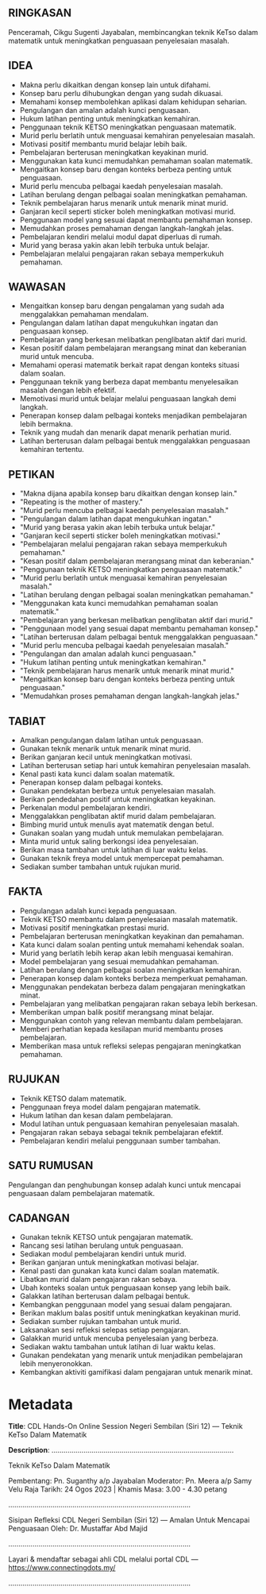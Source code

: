 ## RINGKASAN
Penceramah, Cikgu Sugenti Jayabalan, membincangkan teknik KeTso dalam matematik untuk meningkatkan penguasaan penyelesaian masalah.

## IDEA
- Makna perlu dikaitkan dengan konsep lain untuk difahami.
- Konsep baru perlu dihubungkan dengan yang sudah dikuasai.
- Memahami konsep membolehkan aplikasi dalam kehidupan seharian.
- Pengulangan dan amalan adalah kunci penguasaan.
- Hukum latihan penting untuk meningkatkan kemahiran.
- Penggunaan teknik KETSO meningkatkan penguasaan matematik.
- Murid perlu berlatih untuk menguasai kemahiran penyelesaian masalah.
- Motivasi positif membantu murid belajar lebih baik.
- Pembelajaran berterusan meningkatkan keyakinan murid.
- Menggunakan kata kunci memudahkan pemahaman soalan matematik.
- Mengaitkan konsep baru dengan konteks berbeza penting untuk penguasaan.
- Murid perlu mencuba pelbagai kaedah penyelesaian masalah.
- Latihan berulang dengan pelbagai soalan meningkatkan pemahaman.
- Teknik pembelajaran harus menarik untuk menarik minat murid.
- Ganjaran kecil seperti sticker boleh meningkatkan motivasi murid.
- Penggunaan model yang sesuai dapat membantu pemahaman konsep.
- Memudahkan proses pemahaman dengan langkah-langkah jelas.
- Pembelajaran kendiri melalui modul dapat diperluas di rumah.
- Murid yang berasa yakin akan lebih terbuka untuk belajar.
- Pembelajaran melalui pengajaran rakan sebaya memperkukuh pemahaman.

## WAWASAN
- Mengaitkan konsep baru dengan pengalaman yang sudah ada menggalakkan pemahaman mendalam.
- Pengulangan dalam latihan dapat mengukuhkan ingatan dan penguasaan konsep.
- Pembelajaran yang berkesan melibatkan penglibatan aktif dari murid.
- Kesan positif dalam pembelajaran merangsang minat dan keberanian murid untuk mencuba.
- Memahami operasi matematik berkait rapat dengan konteks situasi dalam soalan.
- Penggunaan teknik yang berbeza dapat membantu menyelesaikan masalah dengan lebih efektif.
- Memotivasi murid untuk belajar melalui penguasaan langkah demi langkah.
- Penerapan konsep dalam pelbagai konteks menjadikan pembelajaran lebih bermakna.
- Teknik yang mudah dan menarik dapat menarik perhatian murid.
- Latihan berterusan dalam pelbagai bentuk menggalakkan penguasaan kemahiran tertentu.

## PETIKAN
- "Makna dijana apabila konsep baru dikaitkan dengan konsep lain."
- "Repeating is the mother of mastery."
- "Murid perlu mencuba pelbagai kaedah penyelesaian masalah."
- "Pengulangan dalam latihan dapat mengukuhkan ingatan."
- "Murid yang berasa yakin akan lebih terbuka untuk belajar."
- "Ganjaran kecil seperti sticker boleh meningkatkan motivasi."
- "Pembelajaran melalui pengajaran rakan sebaya memperkukuh pemahaman."
- "Kesan positif dalam pembelajaran merangsang minat dan keberanian."
- "Penggunaan teknik KETSO meningkatkan penguasaan matematik."
- "Murid perlu berlatih untuk menguasai kemahiran penyelesaian masalah."
- "Latihan berulang dengan pelbagai soalan meningkatkan pemahaman."
- "Menggunakan kata kunci memudahkan pemahaman soalan matematik."
- "Pembelajaran yang berkesan melibatkan penglibatan aktif dari murid."
- "Penggunaan model yang sesuai dapat membantu pemahaman konsep."
- "Latihan berterusan dalam pelbagai bentuk menggalakkan penguasaan."
- "Murid perlu mencuba pelbagai kaedah penyelesaian masalah."
- "Pengulangan dan amalan adalah kunci penguasaan."
- "Hukum latihan penting untuk meningkatkan kemahiran."
- "Teknik pembelajaran harus menarik untuk menarik minat murid."
- "Mengaitkan konsep baru dengan konteks berbeza penting untuk penguasaan."
- "Memudahkan proses pemahaman dengan langkah-langkah jelas."

## TABIAT
- Amalkan pengulangan dalam latihan untuk penguasaan.
- Gunakan teknik menarik untuk menarik minat murid.
- Berikan ganjaran kecil untuk meningkatkan motivasi.
- Latihan berterusan setiap hari untuk kemahiran penyelesaian masalah.
- Kenal pasti kata kunci dalam soalan matematik.
- Penerapan konsep dalam pelbagai konteks.
- Gunakan pendekatan berbeza untuk penyelesaian masalah.
- Berikan pendedahan positif untuk meningkatkan keyakinan.
- Perkenalan modul pembelajaran kendiri.
- Menggalakkan penglibatan aktif murid dalam pembelajaran.
- Bimbing murid untuk menulis ayat matematik dengan betul.
- Gunakan soalan yang mudah untuk memulakan pembelajaran.
- Minta murid untuk saling berkongsi idea penyelesaian.
- Berikan masa tambahan untuk latihan di luar waktu kelas.
- Gunakan teknik freya model untuk mempercepat pemahaman.
- Sediakan sumber tambahan untuk rujukan murid.

## FAKTA
- Pengulangan adalah kunci kepada penguasaan.
- Teknik KETSO membantu dalam penyelesaian masalah matematik.
- Motivasi positif meningkatkan prestasi murid.
- Pembelajaran berterusan meningkatkan keyakinan dan pemahaman.
- Kata kunci dalam soalan penting untuk memahami kehendak soalan.
- Murid yang berlatih lebih kerap akan lebih menguasai kemahiran.
- Model pembelajaran yang sesuai memudahkan pemahaman.
- Latihan berulang dengan pelbagai soalan meningkatkan kemahiran.
- Penerapan konsep dalam konteks berbeza memperkuat pemahaman.
- Menggunakan pendekatan berbeza dalam pengajaran meningkatkan minat.
- Pembelajaran yang melibatkan pengajaran rakan sebaya lebih berkesan.
- Memberikan umpan balik positif merangsang minat belajar.
- Menggunakan contoh yang relevan membantu dalam pembelajaran.
- Memberi perhatian kepada kesilapan murid membantu proses pembelajaran.
- Memberikan masa untuk refleksi selepas pengajaran meningkatkan pemahaman.

## RUJUKAN
- Teknik KETSO dalam matematik.
- Penggunaan freya model dalam pengajaran matematik.
- Hukum latihan dan kesan dalam pembelajaran.
- Modul latihan untuk penguasaan kemahiran penyelesaian masalah.
- Pengajaran rakan sebaya sebagai teknik pembelajaran efektif.
- Pembelajaran kendiri melalui penggunaan sumber tambahan.

## SATU RUMUSAN
Pengulangan dan penghubungan konsep adalah kunci untuk mencapai penguasaan dalam pembelajaran matematik.

## CADANGAN
- Gunakan teknik KETSO untuk pengajaran matematik.
- Rancang sesi latihan berulang untuk penguasaan.
- Sediakan modul pembelajaran kendiri untuk murid.
- Berikan ganjaran untuk meningkatkan motivasi belajar.
- Kenal pasti dan gunakan kata kunci dalam soalan matematik.
- Libatkan murid dalam pengajaran rakan sebaya.
- Ubah konteks soalan untuk penguasaan konsep yang lebih baik.
- Galakkan latihan berterusan dalam pelbagai bentuk.
- Kembangkan penggunaan model yang sesuai dalam pengajaran.
- Berikan maklum balas positif untuk meningkatkan keyakinan murid.
- Sediakan sumber rujukan tambahan untuk murid.
- Laksanakan sesi refleksi selepas setiap pengajaran.
- Galakkan murid untuk mencuba penyelesaian yang berbeza.
- Sediakan waktu tambahan untuk latihan di luar waktu kelas.
- Gunakan pendekatan yang menarik untuk menjadikan pembelajaran lebih menyeronokkan.
- Kembangkan aktiviti gamifikasi dalam pengajaran untuk menarik minat.

# Metadata
**Title**: CDL Hands-On Online Session Negeri Sembilan (Siri 12) — Teknik KeTso Dalam Matematik

**Description**: ...........................................................................................

Teknik KeTso Dalam Matematik

Pembentang:  Pn. Suganthy a/p Jayabalan
Moderator:  Pn. Meera a/p Samy Velu Raja
Tarikh: 24 Ogos 2023   |   Khamis
Masa: 3.00  - 4.30 petang

...........................................................................................

Sisipan Refleksi CDL Negeri Sembilan (Siri 12) — Amalan Untuk Mencapai Penguasaan
Oleh: Dr. Mustaffar Abd Majid

...........................................................................................

Layari & mendaftar sebagai ahli CDL melalui portal CDL — https://www.connectingdots.my/

...........................................................................................